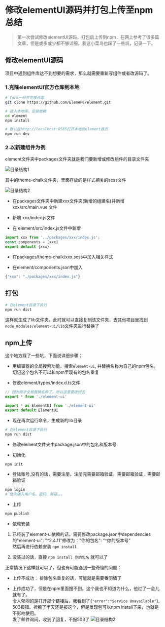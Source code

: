 # 修改elementUI源码并打包上传至npm总结

> 第一次尝试修改elementUI源码，打包后上传到npm，在网上参考了很多篇文章，但是或多或少都不够详细，我这小菜鸟也踩了一些坑，记录一下。

## 修改elementUI源码

项目中遇到组件库达不到想要的需求，那么就需要重新写组件或者改源码了。

### 1.克隆elementUI官方仓库到本地

``` bash
# fork一份并克隆仓库
git clone https://github.com/ElemeFE/element.git

# 进入本地库，安装依赖
cd element
npm install

# 默认在http://localhost:8585打开本地的element首页
npm run dev
```

### 2.以新建组件为例

element文件夹中packages文件夹就是我们要新增或修改组件的目录文件夹

![目录结构1](https://fxpby.oss-cn-beijing.aliyuncs.com/blogImg/element%E7%9B%AE%E5%BD%95%E7%BB%93%E6%9E%841.png)

其中的theme-chalk文件夹，里面存放的是样式相关的scss文件

![目录结构2](https://fxpby.oss-cn-beijing.aliyuncs.com/blogImg/themechalk.png)

* 在packages文件夹中新建xxx文件夹(新增的组建名)并新增 xxx/src/main.vue 文件

* 新增 xxx/index.js文件

* 在 element/src/index.js文件中新增

``` javascript
import xxx from '../packages/xxx/index.js';  
const components = [xxx]
export default {xxx}
```

* 在packages/theme-chalk/xxx.scss中加入相关样式

* 在element/components.json中加入

``` javascript
{"xxx": "./packages/xxx/index.js"}
```

## 打包

``` bash
# 在element目录下执行
npm run dist
```

这样就生成了lib文件夹，此时就可以直接复制该文件夹，去其他项目里找到`node_modules/element-ui/lib`文件夹进行替换了

## npm上传

这个地方踩了一些坑，下面说详细步骤：

* 用编辑器的全局搜索功能，搜索`element-ui`, 并替换名称为自己的npm包名，切记这个包名不可以和npm里现有的包名重复

* 修改element/types/index.d.ts文件

``` typescript
// 因为刚才全局替换名称了，所以这里要改回去
export * from './element-ui'

import * as ElementUI from './element-ui'
export default ElementUI
```

* 现在再次运行命令，生成新的lib目录

``` bash
# 在element目录下执行
npm run dist
```

* 修改element文件夹中package.json中的包名和版本号

* 初始化

``` bash
npm init
```

* 登陆账号,没有的话，需要注册，注册完需要邮箱验证，需要邮箱验证，需要邮箱验证

``` bash
npm login
# 依次输入用户名、密码、邮箱。。。
```

* 上传

``` bash
npm publish
```

* 依赖安装

1. 已经装了element-ui依赖的话，需要修改package.json中dependencies的"element-ui": "^2.4.11"修改为："你的包名": "^你的版本号"  
然后再进行依赖安装
`npm install`  

2. 没装过的话，直接
`npm install 你的包名`
就可以了

正常情况下这样就可以了，但也有可能遇到一些奇怪的问题：

* 上传不成功： 排除包名重复的话，可能就是需要番羽墙了

* 上传成功了，但是在npm里面搜不到。这个我也不知道为什么，他过了一会儿就有了。  
令人郁闷的是打开那个链接后，我看到了`{"error":"Service Unavailable"}`, 503报错。折腾了半天还是报这个，但是发现包可以npm install下来，也就是不影响使用。  
发了邮件询问，收到了回复，不报503了
![目录结构2](https://fxpby.oss-cn-beijing.aliyuncs.com/blogImg/npm503reply.png)

